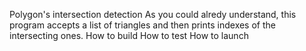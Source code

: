 Polygon's intersection detection
As you could alredy understand, this program accepts a list of triangles and then prints indexes of the intersecting ones.
How to build
How to test
How to launch
